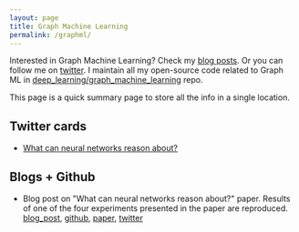 ```yaml
---
layout: page
title: Graph Machine Learning
permalink: /graphml/
---
```


Interested in Graph Machine Learning? Check my [blog posts](https://kushajveersingh.github.io/blog/categories/#graph_machine_learning). Or you can follow me on [twitter](https://twitter.com/Kkushaj). I maintain all my open-source code related to Graph ML in [deep_learning/graph_machine_learning](https://github.com/KushajveerSingh/deep_learning/tree/master/graph_machine_learning) repo.

This page is a quick summary page to store all the info in a single location.

## Twitter cards
* [What can neural networks reason about?](https://twitter.com/Kkushaj/status/1325445905554706434)

## Blogs + Github
* Blog post on "What can neural networks reason about?" paper. Results of one of the four experiments presented in the paper are reproduced. [blog_post](https://kushajveersingh.github.io/blog/graph_machine_learning/2020/11/07/post-0013.html), [github](https://github.com/KushajveerSingh/deep_learning/tree/master/graph_machine_learning/what_can_neural_networks_reason_about), [paper](https://arxiv.org/abs/1905.13211), [twitter](https://twitter.com/Kkushaj/status/1325445905554706434)